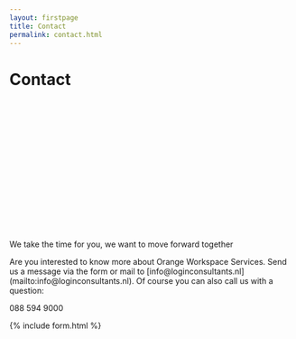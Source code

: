 ```yaml
---
layout: firstpage
title: Contact
permalink: contact.html
---
```


<style type="text/css">
    .bgimg {
        background-image: url('../images/contact-bg.jpg');
        background-position:center;
	    background-size: 100%;
	    background-repeat: no-repeat
    }
    .jumbotron-height {
        height: 300px;
    }
</style>

<div class="jumbotron jumbotron-height bgimg">
    <div class="container">
        <h1>Contact</h1>
        <p></p>
        <p></p>
    </div>
</div>

<div class="container">
    <div class="row-nopadding">
        <div class="col-md-6">
            <h7 class="header-light regular-pad">We take the time for you, we want to move forward together</h7>
                <p class="lead">Are you interested to know more about Orange Workspace Services. Send us a message via the form or mail to [info@loginconsultants.nl](mailto:info@loginconsultants.nl). Of course you can also call us with a question:</p>
                <p class="lead"><i class="fa fa-phone"></i> 088 594 9000</p>
        </div>
        <div class="col-md-6">
			    {% include form.html %}
        </div>
    </div>
</div>

